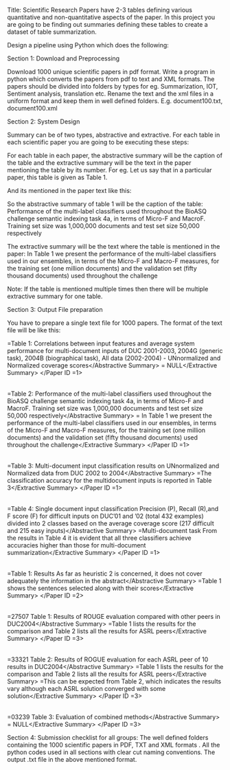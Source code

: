 Title: Scientific Research Papers have 2-3 tables defining various quantitative and non-quantitative aspects of the paper. In this project you are going to be finding out summaries defining these tables to create a dataset of table summarization.

Design a pipeline using Python which does the following:

Section 1: Download and Preprocessing


Download 1000 unique scientific papers in pdf format. 
Write a program in python which converts the papers from pdf to text and XML formats.
The papers should be divided into folders by types for eg. Summarization, IOT, Sentiment analysis, translation etc.
Rename the text and the xml files in a uniform format and keep them in well defined folders.
E.g. document100.txt, document100.xml

Section 2: System Design

Summary can be of two types, abstractive and extractive. For each table in each scientific paper you are going to be executing these steps: 

For each table in each paper, the abstractive summary will be the caption of the table and the extractive summary will be the text in the paper mentioning the table by its number. For eg. Let us say that in a particular paper, this table is given as Table 1.



And its mentioned in the paper text like this:



So the abstractive summary of table 1 will be the caption of the table: Performance of the multi-label classifiers used throughout the BioASQ challenge semantic indexing task 4a, in terms of Micro-F and MacroF. Training set size was 1,000,000 documents and test set size 50,000 respectively


The extractive summary will be the text where the table is mentioned in the paper: In Table 1 we present the performance of the multi-label classifiers used in our ensembles,
in terms of the Micro-F and Macro-F measures, for the training set (one million documents) and the validation set (fifty thousand documents) used throughout the challenge

Note: If the table is mentioned multiple times then there will be multiple extractive summary for one table.


Section 3: Output File preparation

You have to prepare a single text file for 1000 papers. The format of the text file will be like this:

<Paper ID =1>  <Table ID =1>  <Abstractive Summary> =Table 1: Correlations between input features and average system performance for multi-document inputs of DUC 2001-2003, 2004G (generic task), 2004B (biographical task), All data (2002-2004) - UNnormalized and Normalized coverage scores</Abstractive Summary>  <Extractive Summary> = NULL</Extractive Summary>  </Paper ID =1>



<Paper ID =1>  <Table ID =2>  <Abstractive Summary> =Table 2: Performance of the multi-label classifiers used throughout the BioASQ challenge semantic indexing task 4a, in terms of Micro-F and MacroF. Training set size was 1,000,000 documents and test set size 50,000 respectively</Abstractive Summary>  <Extractive Summary> = In Table 1 we present the performance of the multi-label classifiers used in our ensembles,
in terms of the Micro-F and Macro-F measures, for the training set (one million documents) and the validation set (fifty thousand documents) used throughout the challenge</Extractive Summary>  </Paper ID =1>

<Paper ID =1>  <Table ID =3>  <Abstractive Summary> =Table 3: Multi-document input classification results on UNnormalized and Normalized data from DUC 2002 to 2004</Abstractive Summary>  <Extractive Summary> =The classification accuracy for the multidocument inputs is reported in Table 3</Extractive Summary>  </Paper ID =1>

<Paper ID =1>  <Table ID =4>  <Abstractive Summary> =Table 4: Single document input classification Precision (P), Recall (R),and F score (F) for difficult inputs on DUC’01 and ’02 (total 432 examples) divided into 2 classes based on the average coverage score (217 difficult and 215 easy inputs)</Abstractive Summary>  <Extractive Summary> =Multi-document task  From the results in Table 4 it is evident that all three classifiers achieve accuracies higher than those for multi-document summarization</Extractive Summary>  </Paper ID =1>

<Paper ID =2>  <Table ID =1>  <Abstractive Summary> =Table 1: Results As far as heuristic 2 is concerned, it does not cover adequately the information in the abstract</Abstractive Summary>  <Extractive Summary> =Table 1 shows the sentences selected along with their scores</Extractive Summary>  </Paper ID =2>

<Paper ID =3>  <Table ID =1>  <Abstractive Summary> =27507  Table 1: Results of ROUGE evaluation compared with other peers in DUC2004</Abstractive Summary>  <Extractive Summary> =Table 1 lists the results for the comparison and Table 2 lists all the results for ASRL peers</Extractive Summary>  </Paper ID =3>

<Paper ID =3>  <Table ID =2>  <Abstractive Summary> =33321  Table 2: Results of ROGUE evaluation for each ASRL peer of 10 results in DUC2004</Abstractive Summary>  <Extractive Summary> =Table 1 lists the results for the comparison and Table 2 lists all the results for ASRL peers</Extractive Summary>  <Extractive Summary> =This can be expected from Table 2, which indicates the results vary although each ASRL solution converged with some solution</Extractive Summary>  </Paper ID =3>

<Paper ID =3>  <Table ID =3>  <Abstractive Summary> =03239  Table 3: Evaluation of combined methods</Abstractive Summary>  <Extractive Summary> = NULL</Extractive Summary>  </Paper ID =3>


Section 4: Submission checklist for all groups:
The well defined folders containing the 1000 scientific papers in PDF, TXT and XML formats .
All the python codes used in all sections with clear cut naming conventions.
The output .txt file in the above mentioned format.
